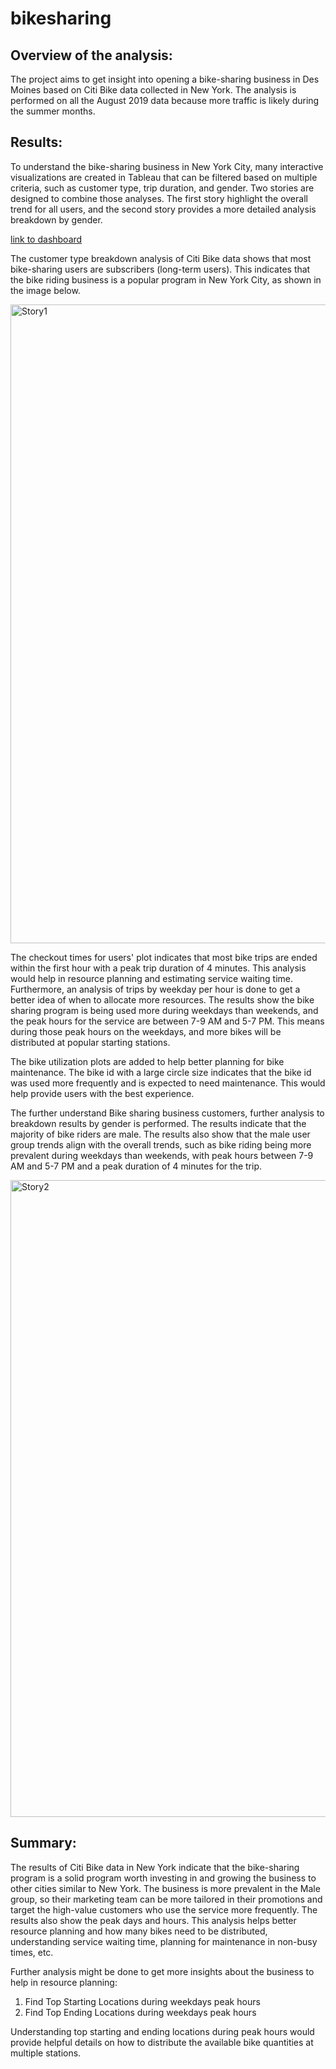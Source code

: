 # bikesharing

## Overview of the analysis:

The project aims to get insight into opening a bike-sharing business in Des Moines based on Citi Bike data collected in New York. The analysis is performed on all the August 2019 data because more traffic is likely during the summer months. 

## Results:

To understand the bike-sharing business in New York City, many interactive visualizations are created in Tableau that can be filtered based on multiple criteria, such as customer type, trip duration, and gender. Two stories are designed to combine those analyses. The first story highlight the overall trend for all users, and the second story provides a more detailed analysis breakdown by gender. 

[link to dashboard](https://public.tableau.com/app/profile/shrouq.alelaumi4532/viz/Bikesharing_16724314717240/BikeSharingAnalysis?publish=yes "link to dashboard")


The customer type breakdown analysis of Citi Bike data shows that most bike-sharing users are subscribers (long-term users). This indicates that the bike riding business is a popular program in New York City, as shown in the image below.

<img width="1022" alt="Story1" src="https://user-images.githubusercontent.com/48078471/209852854-faf7ab1b-058d-4645-a684-30bf41d4a0e2.png">

The checkout times for users' plot indicates that most bike trips are ended within the first hour with a peak trip duration of 4 minutes. This analysis would help in resource planning and estimating service waiting time. Furthermore, an analysis of trips by weekday per hour is done to get a better idea of when to allocate more resources. The results show the bike sharing program is being used more during weekdays than weekends, and the peak hours for the service are between 7-9 AM and 5-7 PM. This means during those peak hours on the weekdays, and more bikes will be distributed at popular starting stations. 

The bike utilization plots are added to help better planning for bike maintenance. The bike id with a large circle size indicates that the bike id was used more frequently and is expected to need maintenance. This would help provide users with the best experience. 

The further understand Bike sharing business customers, further analysis to breakdown results by gender is performed. The results indicate that the majority of bike riders are male. The results also show that the male user group trends align with the overall trends, such as bike riding being more prevalent during weekdays than weekends, with peak hours between 7-9 AM and 5-7 PM and a peak duration of 4 minutes for the trip. 

<img width="1019" alt="Story2" src="https://user-images.githubusercontent.com/48078471/209852933-97ecb63f-02d3-4f4f-87eb-4759d3a86324.png">

## Summary:

The results of Citi Bike data in New York indicate that the bike-sharing program is a solid program worth investing in and growing the business to other cities similar to New York. The business is more prevalent in the Male group, so their marketing team can be more tailored in their promotions and target the high-value customers who use the service more frequently. The results also show the peak days and hours. This analysis helps better resource planning and how many bikes need to be distributed, understanding service waiting time, planning for maintenance in non-busy times, etc. 

Further analysis might be done to get more insights about the business to help in resource planning: 
1. Find Top Starting Locations during weekdays peak hours
2. Find Top Ending Locations during weekdays peak hours

Understanding top starting and ending locations during peak hours would provide helpful details on how to distribute the available bike quantities at multiple stations. 

